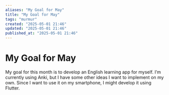 ```yaml
---
aliases: "My Goal for May"
title: "My Goal for May"
tags: "murmur"
created: "2025-05-01 21:46"
updated: "2025-05-01 21:46"
published_at: "2025-05-01 21:46"
---
```


# My Goal for May

My goal for this month is to develop an English learning app for myself. I’m currently using Anki, but I have some other ideas I want to implement on my own. Since I want to use it on my smartphone, I might develop it using Flutter.